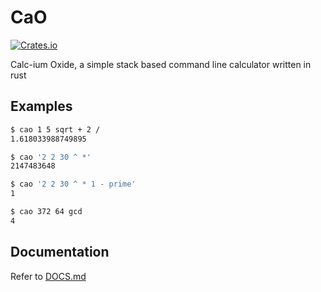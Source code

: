 # CaO
[![Crates.io](https://img.shields.io/crates/v/calcium-oxide)](https://crates.io/crates/calcium-oxide)

Calc-ium Oxide, a simple stack based command line calculator written in rust

## Examples
```sh
$ cao 1 5 sqrt + 2 /
1.618033988749895

$ cao '2 2 30 ^ *'
2147483648

$ cao '2 2 30 ^ * 1 - prime'
1

$ cao 372 64 gcd
4
```

## Documentation

Refer to [DOCS.md](https://github.com/Vonr/cao/blob/master/DOCS.md)

